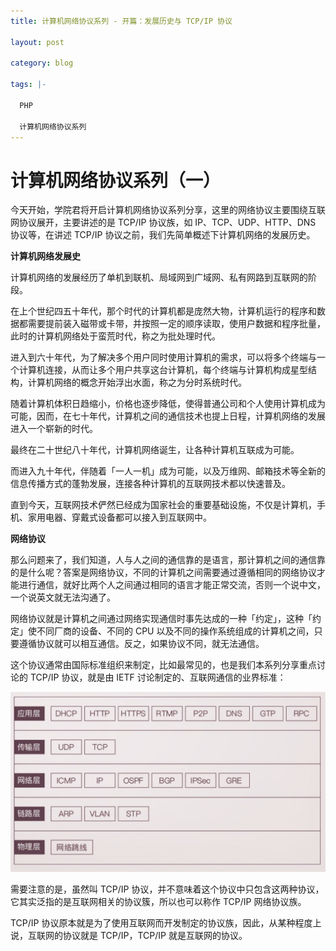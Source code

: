 ```yaml
---
title: 计算机网络协议系列 - 开篇：发展历史与 TCP/IP 协议

layout: post

category: blog

tags: |-

  PHP

  计算机网络协议系列
---
```




# 计算机网络协议系列（一）



今天开始，学院君将开启计算机网络协议系列分享，这里的网络协议主要围绕互联网协议展开，主要讲述的是 TCP/IP 协议族，如 IP、TCP、UDP、HTTP、DNS 协议等，在讲述 TCP/IP 协议之前，我们先简单概述下计算机网络的发展历史。

**计算机网络发展史**

计算机网络的发展经历了单机到联机、局域网到广域网、私有网路到互联网的阶段。

在上个世纪四五十年代，那个时代的计算机都是庞然大物，计算机运行的程序和数据都需要提前装入磁带或卡带，并按照一定的顺序读取，使用户数据和程序批量，此时的计算机网络处于蛮荒时代，称之为批处理时代。

进入到六十年代，为了解决多个用户同时使用计算机的需求，可以将多个终端与一个计算机连接，从而让多个用户共享这台计算机，每个终端与计算机构成星型结构，计算机网络的概念开始浮出水面，称之为分时系统时代。

随着计算机体积日趋缩小，价格也逐步降低，使得普通公司和个人使用计算机成为可能，因而，在七十年代，计算机之间的通信技术也提上日程，计算机网络的发展进入一个崭新的时代。

最终在二十世纪八十年代，计算机网络诞生，让各种计算机互联成为可能。

而进入九十年代，伴随着「一人一机」成为可能，以及万维网、邮箱技术等全新的信息传播方式的蓬勃发展，连接各种计算机的互联网技术都以快速普及。

直到今天，互联网技术俨然已经成为国家社会的重要基础设施，不仅是计算机，手机、家用电器、穿戴式设备都可以接入到互联网中。

**网络协议**

那么问题来了，我们知道，人与人之间的通信靠的是语言，那计算机之间的通信靠的是什么呢？答案是网络协议，不同的计算机之间需要通过遵循相同的网络协议才能进行通信，就好比两个人之间通过相同的语言才能正常交流，否则一个说中文，一个说英文就无法沟通了。

网络协议就是计算机之间通过网络实现通信时事先达成的一种「约定」，这种「约定」使不同厂商的设备、不同的 CPU 以及不同的操作系统组成的计算机之间，只要遵循协议就可以相互通信。反之，如果协议不同，就无法通信。

这个协议通常由国际标准组织来制定，比如最常见的，也是我们本系列分享重点讨论的 TCP/IP 协议，就是由 IETF 讨论制定的、互联网通信的业界标准：

![img](/assets/post/0e2169d89687ddcf07b33b5a5d04f71ae323aaf7c3c36d6b4651e3daba20860f.png)

需要注意的是，虽然叫 TCP/IP 协议，并不意味着这个协议中只包含这两种协议，它其实泛指的是互联网相关的协议簇，所以也可以称作 TCP/IP 网络协议族。

TCP/IP 协议原本就是为了使用互联网而开发制定的协议族，因此，从某种程度上说，互联网的协议就是 TCP/IP，TCP/IP 就是互联网的协议。